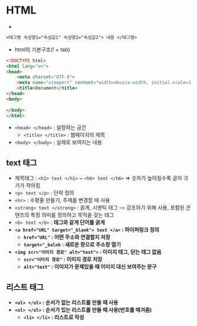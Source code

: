 # HTML
- <!--주석달기(ctrl + /)-->
```html 
<태그명 속성명1="속성값1" 속성명2="속성값2"> 내용 </태그명>
```
- html의 기본구조(! + tab)
```html
<!DOCTYPE html>
<html lang="en">
<head>
    <meta charset="UTF-8">
    <meta name="viewport" content="width=device-width, initial-scale=1.0">
    <title>Document</title>
</head>
<body>
    
</body>
</html>
```
- `<head> </head>` : 설정하는 공간
    - `<title> </title>` : 웹페이지의 제목
- `<body> </body>` : 실제로 보여지는 내용

## text 태그
- 제목태그 : `<h1> text </h1>` ~ `<h6> text </h6>` => 숫자가 높아질수록 글자 크기가 작아짐
- `<p> text </p>` : 단락 정의
- `<hr>` : 수평줄 만들기, 주제를 변경할 때 사용
- `<strong> text </strong>` : 굵게, 시멘틱 태그 -> 강조하기 위해 사용, 포함된 콘텐츠의 특정 의미를 정의하고 목적을 갖는 태그
- `<b> text </b>` : <strong>태그와 같게 단어를 굵게
- `<a href="URL" target="_blank"> text </a>` : 하이퍼링크 정의
    - `href="URL"` : 어떤 주소와 연결할지 저장
    - `target="_balnk` : 새로운 창으로 주소창 열기
- `<img scr="이미지 경로" alt="text">`  : 이미지 태그, 닫는 태그 없음
    - `scr="이미지 경로"` : 이미지 경로 저장
    - `alt="text"` : 이미지가 문제있을 때 이미지 대신 보여주는 문구

## 리스트 태그
- `<ul> </ul>` : 순서가 없는 리스트를 만들 때 사용
- `<ol> </ol>` : 순서가 있는 리스트를 만들 때 사용(번호를 매겨줌)
    - `<li> </li>` : 리스트로 작성